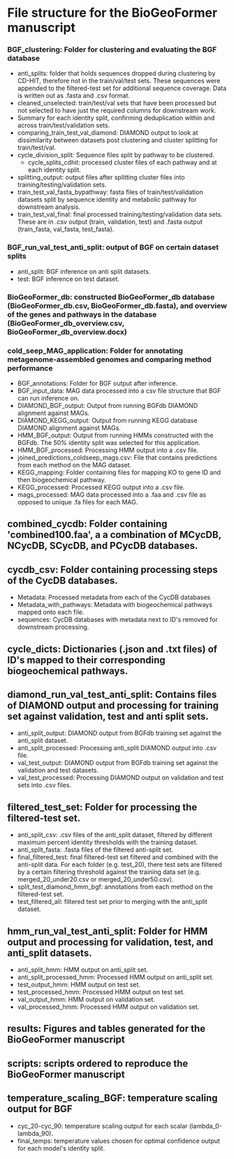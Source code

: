 # File structure for the BioGeoFormer manuscript

### BGF_clustering: Folder for clustering and evaluating the BGF database
* anti_splits: folder that holds sequences dropped during clustering by CD-HIT, therefore not in the train/val/test sets. These sequences were appended to the filtered-test set for additional sequence coverage. Data is written out as .fasta and .csv format. 
* cleaned_unselected: train/test/val sets that have been processed but not selected to have just the required columns for downstream work.
* Summary for each identity split, confirming deduplication within and across train/test/validation sets.
* comparing_train_test_val_diamond: DIAMOND output to look at dissimilarity between datasets post clustering and cluster splitting for train/test/val.
* cycle_division_split: Sequence files split by pathway to be clustered.
   * cycle_splits_cdhit: processed cluster files of each pathway and at each identity split.
* splitting_output: output files after splitting cluster files into training/testing/validation sets.
* train_test_val_fasta_bypathway: fasta files of train/test/validation datasets split by sequence identity and metabolic pathway for downstream analysis.
* train_test_val_final: final processed training/testing/validation data sets. These are in .csv output (train, validation, test) and .fasta output (train_fasta, val_fasta, test_fasta).

### BGF_run_val_test_anti_split: output of BGF on certain dataset splits 
* anti_split: BGF inference on anti split datasets.
* test: BGF inference on test dataset.

### BioGeoFormer_db: constructed BioGeoFormer_db database (BioGeoFormer_db.csv, BioGeoFormer_db.fasta), and overview of the genes and pathways in the database (BioGeoFormer_db_overview.csv, BioGeoFormer_db_overview.docx)

### cold_seep_MAG_application: Folder for annotating metagenome-assembled genomes and comparing method performance
* BGF_annotations: Folder for BGF output after inference.
* BGF_input_data: MAG data processed into a csv file structure that BGF can run inference on.
* DIAMOND_BGF_output: Output from running BGFdb DIAMOND alignment against MAGs.
* DIAMOND_KEGG_output: Output from running KEGG database DIAMOND alignment against MAGs.
* HMM_BGF_output: Output from running HMMs constructed with the BGFdb. The 50% identity split was selected for this application. 
* HMM_BGF_processed: Processing HMM output into a .csv file.
* joined_predictions_coldseep_mags.csv: File that contains predictions from each method on the MAG dataset.
* KEGG_mapping: Folder containing files for mapping KO to gene ID and then biogeochemical pathway.
* KEGG_processed: Processed KEGG output into a .csv file.
* mags_processed: MAG data processed into a .faa and .csv file as opposed to unique .fa files for each MAG.

## combined_cycdb: Folder containing 'combined100.faa', a a combination of MCycDB, NCycDB, SCycDB, and PCycDB databases. 

## cycdb_csv: Folder containing processing steps of the CycDB databases. 
* Metadata: Processed metadata from each of the CycDB databases
* Metadata_with_pathways: Metadata with biogeochemical pathways mapped onto each file.
* sequences: CycDB databases with metadata next to ID's removed for downstream processing.

## cycle_dicts: Dictionaries (.json and .txt files) of ID's mapped to their corresponding biogeochemical pathways. 

## diamond_run_val_test_anti_split: Contains files of DIAMOND output and processing for training set against validation, test and anti split sets. 
* anti_split_output: DIAMOND output from BGFdb training set against the anti_split dataset.
* anti_split_processed: Processing anti_split DIAMOND output into .csv file.
* val_test_output: DIAMOND output from BGFdb training set against the validation and test datasets.
* val_test_processed: Processing DIAMOND output on validation and test sets into .csv files.

## filtered_test_set: Folder for processing the filtered-test set. 
* anti_split_csv: .csv files of the anti_split dataset, filtered by different maximum percent identity thresholds with the training dataset.
* anti_split_fasta: .fasta files of the filtered anti-split set.
* final_filtered_test: final filtered-test set filtered and combined with the anti-split data. For each folder (e.g. test_20), there test sets are filtered by a certain filtering threshold against the training data set (e.g. merged_20_under20.csv or merged_20_under50.csv).
* split_test_diamond_hmm_bgf: annotations from each method on the filtered-test set.
* test_filtered_all: filtered test set prior to merging with the anti_split dataset.

## hmm_run_val_test_anti_split: Folder for HMM output and processing for validation, test, and anti_split datasets. 
* anti_split_hmm: HMM output on anti_split set.
* anti_split_processed_hmm: Processed HMM output on anti_split set.
* test_output_hmm: HMM output on test set.
* test_processed_hmm: Processed HMM output on test set.
* val_output_hmm: HMM output on validation set.
* val_processed_hmm: Processed HMM output on validation set.

## results: Figures and tables generated for the BioGeoFormer manuscript

## scripts: scripts ordered to reproduce the BioGeoFormer manuscript

## temperature_scaling_BGF: temperature scaling output for BGF
* cyc_20-cyc_90: temperature scaling output for each scalar (lambda_0-lambda_90).
* final_temps: temperature values chosen for optimal confidence output for each model's identity split. 













